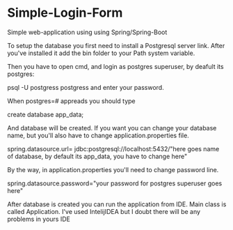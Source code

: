 # Simple-Login-Form
Simple web-application using using Spring/Spring-Boot

To setup the database you first need to install a Postgresql server link. 
After you've installed it add the bin folder to your Path system variable.

Then you have to open cmd, and login as postgres superuser, by deafult its postgres:

psql -U postgress postgress and enter your password.

When postgres=# appreads you should type 

create database app_data;

And database will be created. 
If you want you can change your database name, but you'll also have to change application.properties file.

spring.datasource.url= jdbc:postgresql://localhost:5432/"here goes name of database, by default its app_data, you have to change here"

By the way, in application.properties you'll need to change password line. 

spring.datasource.password="your password for postgres superuser goes here"

After database is created you can run the application from IDE. Main class is called Application.
I've used IntelijIDEA but I doubt there will be any problems in yours IDE
